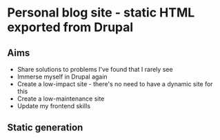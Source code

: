 # Personal blog site - static HTML exported from Drupal

## Aims

- Share solutions to problems I've found that I rarely see
- Immerse myself in Drupal again
- Create a low-impact site - there's no need to have a dynamic site for this
- Create a low-maintenance site
- Update my frontend skills

## Static generation


